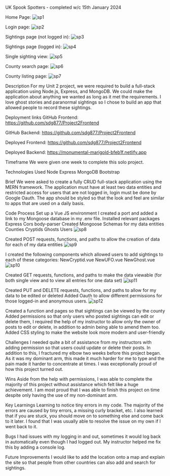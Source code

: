 UK Spook Spotters - completed w/c 15th January 2024

Home Page:
![sp1](https://github.com/sdg877/Project2Backend/assets/149600602/5c55b92c-e045-4282-8f57-c8d1dd6b962b)

Login page:
![sp2](https://github.com/sdg877/Project2Backend/assets/149600602/1ff947c0-dae8-4515-b603-5577648941e6)

Sightings page (not logged in):
![sp3](https://github.com/sdg877/Project2Backend/assets/149600602/e5d3a070-eedd-474e-8be0-3c98dd83a413)

Sightings page (logged in):
![sp4](https://github.com/sdg877/Project2Backend/assets/149600602/c0cb8ad2-3afe-42a6-adf8-2ae4d79c5deb)

Single sighting view:
![sp5](https://github.com/sdg877/Project2Backend/assets/149600602/03f273fe-49d9-4801-8298-a060263f2d47)

County search page:
![sp6](https://github.com/sdg877/Project2Backend/assets/149600602/0f67d280-71f6-4c66-ba4f-1c198a7a9113)

County listing page:
![sp7](https://github.com/sdg877/Project2Backend/assets/149600602/d6924b3d-a1b7-4914-914d-5fa8d57cf810)


Description
For my Unit 2 project, we were required to build a full-stack application using Node.js, Express, and MongoDB. We could make the application about anything we wanted as long as it met the requirements. I love ghost stories and paranormal sightings so I chose to build an app that allowed people to record these sightings. 

Deployment links
GitHub Frontend: https://github.com/sdg877/Project2Frontend

GitHub Backend: https://github.com/sdg877/Project2Frontend

Deployed Frontend: https://github.com/sdg877/Project2Frontend

Deployed Backend: https://monumental-marigold-bfeb1f.netlify.app


Timeframe
We were given one week to complete this solo project. 

Technologies Used
Node
Express
MongoDB
Bootstrap


Brief
We were asked to create a fully CRUD full-stack application using the MERN framework. The application must have at least two data entities and restricted access for users that are not logged in, login must be done by Google Oauth. The app should be styled so that the look and feel are similar to apps that are used on a daily basis.

Code Process
Set up a Vue JS environment
I created a port and added a link to my Mongoose database in my .env file.
Installed relevant packages
Express
Cors
body-parser
Created Mongoose Schemas for my data entities
Counties
Cryptids
Ghosts
Users
![sp8](https://github.com/sdg877/Project2Backend/assets/149600602/5991bad4-ce38-48f9-ba64-07061e2eea3d)


Created POST requests, functions, and paths to allow the creation of  data for each of my data entities
![sp9](https://github.com/sdg877/Project2Backend/assets/149600602/d921cb9e-3b36-4bb5-904e-3067096b72ea)


I created the following components which allowed users to add sightings to each of these categories:
NewCryptid.vue
NewUFO.vue
NewGhost.vue
![sp10](https://github.com/sdg877/Project2Backend/assets/149600602/31b92be1-e7db-40aa-9ece-757921c5b73a)


Created GET requests, functions, and paths to make the data viewable
(for both single view and to view all entries for one data set)
![sp11](https://github.com/sdg877/Project2Backend/assets/149600602/7eb13b04-9630-4901-830b-0104ad6e61fe)


Created PUT and DELETE requests, functions, and paths to allow for my data to be edited or deleted
Added Oauth to allow different permissions for those logged-in and anonymous users.
![sp12](https://github.com/sdg877/Project2Backend/assets/149600602/b14ce04c-b91a-44f4-a90f-9577efb768ca)


Created a function and pages so that sightings can be viewed by the county
Added permissions so that only users who posted sightings can edit or delete them,  I required the help of my instructor to allow only the owner of posts to edit or delete, in addition to admin being able to amend them too.
Added CSS styling to make the website look more modern and user-friendly

Challenges
I needed quite a bit of assistance from my instructors with adding permission so that users could update or delete their posts.
In addition to this, I fractured my elbow two weeks before this project began. As it was my dominant arm, this made it much harder for me to type and the pain made it harder to concentrate at times. I was exceptionally proud of how this project turned out.


Wins
Aside from the help with permissions, I was able to complete the majority of this project without assistance which felt like a huge achievement. I am most proud that I was able to finish this project on time despite only having the use of my non-dominant arm.

Key Learnings
Learning to notice tiny errors in my code. The majority of the errors are caused by tiny errors, a missing curly bracket, etc. I also learned that if you are stuck, you should move on to something else and come back to it later. I found that I was usually able to resolve the issue on my own if I went back to it.

Bugs
I had issues with my logging in and out, sometimes it would log back in automatically even though I had logged out. My instructor helped me fix this by adding a console log.

Future Improvements
I would like to add the location onto a map and explain the site so that people from other countries can also add and search for sightings.

